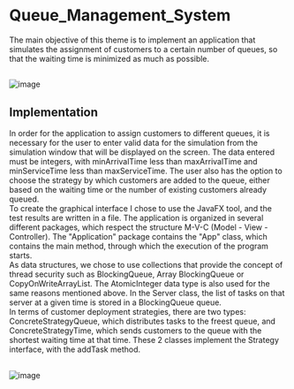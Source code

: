 # Queue_Management_System

The main objective of this theme is to implement an application that simulates the assignment of customers to a certain number of queues, so that the waiting time is minimized as much as possible.
## 
![image](https://user-images.githubusercontent.com/79631600/226562562-1e08aa83-ca07-434a-b698-ebd904a080ee.png)
## Implementation
In order for the application to assign customers to different queues, it is necessary for the user to enter valid data for the simulation from the simulation window that will be displayed on the screen. The data entered must be integers, with minArrivalTime less than maxArrivalTime and minServiceTime less than maxServiceTime. The user also has the option to choose the strategy by which customers are added to the queue, either based on the waiting time or the number of existing customers already queued.  
To create the graphical interface I chose to use the JavaFX tool, and the test results are written in a file.
The application is organized in several different packages, which respect the structure M-V-C (Model - View - Controller). The "Application" package contains the "App" class, which contains the main method, through which the execution of the program starts.  
As data structures, we chose to use collections that provide the concept of thread security such as BlockingQueue, Array BlockingQueue or CopyOnWriteArrayList. The AtomicInteger data type is also used for the same reasons mentioned above. In the Server class, the list of tasks on that server at a given time is stored in a BlockingQueue queue.  
In terms of customer deployment strategies, there are two types: ConcreteStrategyQueue, which distributes tasks to the freest queue, and ConcreteStrategyTime, which sends customers to the queue with the shortest waiting time at that time. These 2 classes implement the Strategy interface, with the addTask method.  

##
![image](https://user-images.githubusercontent.com/79631600/226591169-1b2e23ef-7736-4731-98f9-ba61250477d6.png)
